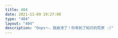 ```yaml
---
title: 404
date: 2021-11-09 19:27:08
type: "404"
layout: "404"
description: "Oops～，我崩溃了！你来到了知识的荒原 :("
---
```

